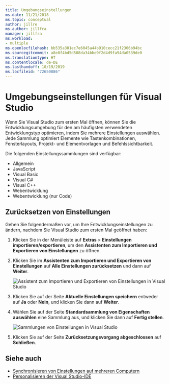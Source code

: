```yaml
---
title: Umgebungseinstellungen
ms.date: 11/21/2018
ms.topic: conceptual
author: jillre
ms.author: jillfra
manager: jillfra
ms.workload:
- multiple
ms.openlocfilehash: bb535a301ec7e6045a44b910cecc21f2306b94bc
ms.sourcegitcommit: a8e8f4bd5d508da34bbe9f2d4d9fa94da0539de0
ms.translationtype: HT
ms.contentlocale: de-DE
ms.lasthandoff: 10/19/2019
ms.locfileid: "72650886"
---
```

# <a name="environment-settings-for-visual-studio"></a>Umgebungseinstellungen für Visual Studio

Wenn Sie Visual Studio zum ersten Mal öffnen, können Sie die Entwicklungsumgebung für den am häufigsten verwendeten Entwicklungstyp optimieren, indem Sie mehrere Einstellungen auswählen. Jede Sammlung optimiert Elemente wie Tastenkombinationen, Fensterlayouts, Projekt- und Elementvorlagen und Befehlssichtbarkeit.

Die folgenden Einstellungssammlungen sind verfügbar:

- Allgemein
- JavaScript
- Visual Basic
- Visual C#
- Visual C++
- Webentwicklung
- Webentwicklung (nur Code)

## <a name="reset-settings"></a>Zurücksetzen von Einstellungen

Gehen Sie folgendermaßen vor, um Ihre Entwicklungseinstellungen zu ändern, nachdem Sie Visual Studio zum ersten Mal geöffnet haben:

1. Klicken Sie in der Menüleiste auf **Extras** > **Einstellungen importieren/exportieren**, um den **Assistenten zum Importieren und Exportieren von Einstellungen** zu öffnen.

1. Klicken Sie im **Assistenten zum Importieren und Exportieren von Einstellungen** auf **Alle Einstellungen zurücksetzen** und dann auf **Weiter**.

   ![Assistent zum Importieren und Exportieren von Einstellungen in Visual Studio](media/reset-all-settings.png)

1. Klicken Sie auf der Seite **Aktuelle Einstellungen speichern** entweder auf **Ja** oder **Nein**, und klicken Sie dann auf **Weiter**.

1. Wählen Sie auf der Seite **Standardsammlung von Eigenschaften auswählen** eine Sammlung aus, und klicken Sie dann auf **Fertig stellen**.

   ![Sammlungen von Einstellungen in Visual Studio](media/settings-collections.png)

1. Klicken Sie auf der Seite **Zurücksetzungsvorgang abgeschlossen** auf **Schließen**.

## <a name="see-also"></a>Siehe auch

- [Synchronisieren von Einstellungen auf mehreren Computern](synchronized-settings-in-visual-studio.md)
- [Personalisieren der Visual Studio-IDE](personalizing-the-visual-studio-ide.md)